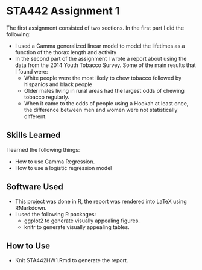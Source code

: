 # STA442 Assignment 1

The first assignment consisted of two sections. In the first part I did the following:
- I used a Gamma generalized linear model to model the lifetimes as a function of the thorax length and activity
- In the second part of the assignment I wrote a report about using the data from the 2014 Youth Tobacco Survey. Some of the main results that I found were:
	- White people were the most likely to chew tobacco followed by hispanics and black people
	- Older males living in rural areas had the largest odds of chewing tobacco regularly.
	- When it came to the odds of people using a Hookah at least once, the difference between men and women were not statistically  different.


## Skills Learned
I learned the following things:
* How to use Gamma Regression.
* How to use a logistic regression model

## Software Used
* This project was done in R, the report was rendered into LaTeX using RMarkdown.
* I used the following R packages:
	- ggplot2 to generate visually appealing figures.
	- knitr to generate visually appealing tables.

## How to Use
* Knit STA442HW1.Rmd to generate the report.
